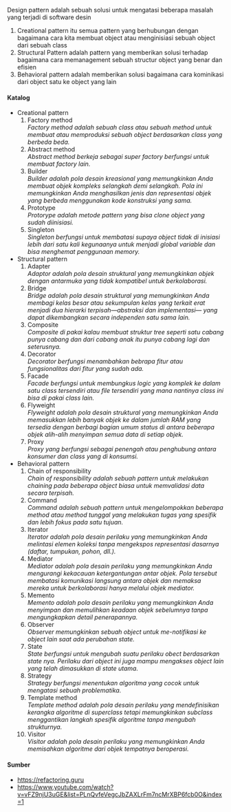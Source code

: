 Design pattern adalah sebuah solusi untuk mengatasi beberapa masalah yang terjadi di software desin

1. Creational pattern itu semua pattern yang berhubungan dengan bagaimana cara kita membuat
object atau menginisiasi sebuah object dari sebuah class
2. Structural Pattern adalah pattern yang memberikan solusi terhadap bagaimana cara memanagement sebuah structur object yang benar dan efisien
3. Behavioral pattern adalah memberikan solusi bagaimana cara kominikasi dari object satu ke object yang lain

#### Katalog
- Creational pattern
    1. Factory method \
        *Factory method adalah sebuah class atau sebuah method untuk membuat atau memproduksi sebuah object berdasarkan class yang berbeda beda.*
    2. Abstract method \
        *Abstract method berkeja sebagai super factory berfungsi untuk membuat factory lain.*
    3. Builder \
        *Builder adalah pola desain kreasional yang memungkinkan Anda membuat objek kompleks selangkah demi selangkah. Pola ini memungkinkan Anda menghasilkan jenis dan representasi objek yang berbeda menggunakan kode konstruksi yang sama.*
    4. Prototype \
        *Protorype adalah metode pattern yang bisa clone object yang sudah diinisiasi.*
    5. Singleton \
        *Singleton berfungsi untuk membatasi supaya object tidak di inisiasi lebih dari satu kali kegunaanya untuk menjadi global variable dan bisa menghemat penggunaan memory.*
- Structural pattern
    1. Adapter \
        *Adaptor adalah pola desain struktural yang memungkinkan objek dengan antarmuka yang tidak kompatibel untuk berkolaborasi.*
    2. Bridge \
        *Bridge adalah pola desain struktural yang memungkinkan Anda membagi kelas besar atau sekumpulan kelas yang terkait erat menjadi dua hierarki terpisah—abstraksi dan implementasi— yang dapat dikembangkan secara independen satu sama lain.*
    3. Composite \
        *Composite di pakai kalau membuat struktur tree seperti satu cabang punya cabang dan dari cabang anak itu punya cabang lagi dan seterusnya.*
    4. Decorator \
        *Decorator berfungsi menambahkan bebrapa fitur atau fungsionalitas dari fitur yang sudah ada.*
    5. Facade \
        *Facade berfungsi untuk membungkus logic yang komplek ke dalam satu class tersendiri atau file tersendiri yang mana nantinya class ini bisa di pakai class lain.*
    6. Flyweight \
        *Flyweight adalah pola desain struktural yang memungkinkan Anda memasukkan lebih banyak objek ke dalam jumlah RAM yang tersedia dengan berbagi bagian umum status di antara beberapa objek alih-alih menyimpan semua data di setiap objek.*
    7. Proxy \
        *Proxy yang berfungsi sebagai penengah atau penghubung antara konsumer dan class yang di konsumsi.*
- Behavioral pattern
    1. Chain of responsibility \
        *Chain of responsibility adalah sebuah pattern untuk melakukan chaining pada beberapa object biasa untuk memvalidasi data secara terpisah.*
    2. Command \
        *Command adalah sebuah pattern untuk mengelompokkan beberapa method atau method tunggal yang melakukan tugas yang spesifik dan lebih fokus pada satu tujuan.*
    3. Iterator \
        *Iterator adalah pola desain perilaku yang memungkinkan Anda melintasi elemen koleksi tanpa mengekspos representasi dasarnya (daftar, tumpukan, pohon, dll.).*
    4. Mediator \
        *Mediator adalah pola desain perilaku yang memungkinkan Anda mengurangi kekacauan ketergantungan antar objek. Pola tersebut membatasi komunikasi langsung antara objek dan memaksa mereka untuk berkolaborasi hanya melalui objek mediator.*
    5. Memento \
        *Memento adalah pola desain perilaku yang memungkinkan Anda menyimpan dan memulihkan keadaan objek sebelumnya tanpa mengungkapkan detail penerapannya.*
    6. Observer \
        *Observer memungkinkan sebuah object untuk me-notifikasi ke object lain saat ada perubahan state.*
    7. State \
        *State berfungsi untuk mengubah suatu perilaku obect berdasarkan state nya. Perilaku dari object ini juga mampu mengakses object lain yang telah dimasukkan di state utama.*
    8. Strategy \
        *Strategy berfungsi menentukan algoritma yang cocok untuk mengatasi sebuah problematika.*
    9. Template method \
        *Template method adalah pola desain perilaku yang mendefinisikan kerangka algoritme di superclass tetapi memungkinkan subclass menggantikan langkah spesifik algoritme tanpa mengubah strukturnya.*
    10. Visitor \
        *Visitor adalah pola desain perilaku yang memungkinkan Anda memisahkan algoritme dari objek tempatnya beroperasi.*

#### Sumber
- https://refactoring.guru
- https://www.youtube.com/watch?v=vFZ9njU3uGE&list=PLnQvfeVegcJbZAXLrFm7ncMrXBP6fcb0O&index=1
